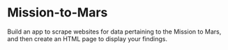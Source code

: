 # Mission-to-Mars
Build an app to scrape websites for data pertaining to the Mission to Mars, and then create an HTML page to display your findings.

